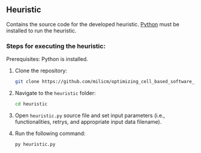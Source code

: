 ## Heuristic

Contains the source code for the developed heuristic. [Python](https://www.python.org) must be installed to run the heuristic.

### Steps for executing the heuristic:

Prerequisites: Python is installed.

1. Clone the repository:  
   ```bash
   git clone https://github.com/milicm/optimizing_cell_based_software_architecture_community_detection_test.git

2. Navigate to the `heuristic` folder:  
   ```bash
   cd heuristic

3. Open `heuristic.py` source file and set input parameters (i.e., functionalities, retrys, and appropriate input data filename).

4. Run the following command:  
   ```bash
   py heuristic.py
